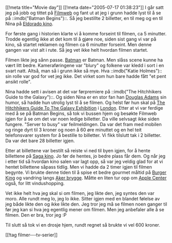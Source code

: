 [[!meta  title="Movie day"]]
[[!meta  date="2005-07-17 01:38:23"]]
I går satt jeg på jobb og tittet på <a href="http://www.filmweb.no">Filmweb</a> og fant ut at jeg i grunn hadde lyst til å se på ::imdb("Batman Begins")::. Så jeg bestillte 2 billetter, en til meg og en til Nina på <a href="http://www2.filmweb.no/oslokino/kinofakta/eldorado/">Eldorado kino</a>.

For første gang i historien klarte vi å komme forseint til filmen, ca 5 minutter. Trodde egentlig ikke at det kom til å gjøre noe, siden sist gang vi var på kino, så startet reklamen og filmen ca 6 minutter forseint. Men denne gangen var vist alt i rute. Så jeg vet ikke helt hvordan filmen startet.

Filmen likte jeg sånn passe. <a href="http://en.wikipedia.org/wiki/Batman">Batman</a> er Batman. Men slåss scene kunne ha vært litt bedre. Kameraføringene var "blury" og folkene var kledd i sort i en svart natt. Altså, man så i grunn ikke så mye. Hva ::imdb("Katie Holmes"):: sin rolle var god for vet jeg ikke. Det virket som hun bare hadde fått "et pent ansikt rolle".

Nina hadde sett i avisen at det var førpremiere på ::imdb("The Hitchhikers Guide to the Galaxy")::. Og siden Nina er en stor fan han <a href="http://www.douglasadams.com/">Douglas Adams</a> sin humor, så hadde hun utrolig lyst til å se filmen. Og helst før hun skal på <a href="http://www.sciencemuseum.org.uk/exhibitions/hitchhikers/index.asp">The Hitchhikers Guide To The Galaxy Exhibition</a> i <a href="http://www.visitlondon.com/">London</a>. Etter at vi var ferdige med å se på Batman Begins, så tok vi bussen hjem og besøkte Filmweb igjen for å se om det var noen ledige billetter. Da ville selvsagt ikke siden fungere. "Server to busy" var feilmeldingen. Da var det fram med mobilen og ringe dyrt til 3 kroner og noen å 60 øre minuttet og en hel teit telefonsvarer system for å bestille to billetter. Vi fikk tilslutt tak i 2 billetter. Da var det bare 28 billetter igjen.

Etter at billettene var bestilt så reiste vi ned til byen igjen, for å hente billettene på <a href="http://www2.filmweb.no/oslokino/kinofakta/saga/">Saga kino</a>. Jo før de hentes, jo bedre plass får dem. Og når jeg i etter tid så hvordan kino salen var lagt opp, så var jeg veldig glad for at vi hentet billettene såpass tidlig. Men vi hadde da 2 timer igjen til filmen begynte. Vi brukte denne tiden til å spise et bedre gourmet måltid på <a href="http://www.burgerking.no/">Burger King</a> og vandring langs <a href="http://www.akerbrygge.no/">Aker brygge</a>. Måtte en liten tur opp om <a href="http://www.officeline.no/butikk/oslo/hoved.html">Apple Center</a> også, for litt vindushopping.

Vet ikke helt hva jeg skal si om filmen, jeg likte den, jeg syntes den var moro. Alle rundt meg lo, jeg lo ikke. Sitter igjen med en blandet følelse av jeg både likte den og ikke likte den. Jeg tror jeg må se filmen noen ganger til før jeg kan si hva jeg egentlig mener om filmen. Men jeg anbefaler alle å se filmen. Den er bra, tror jeg :P

Til slutt så tok vi en drosje hjem, rundt regnet så brukte vi vel 600 kroner.

[[!tag  filmer---tv-serier]]